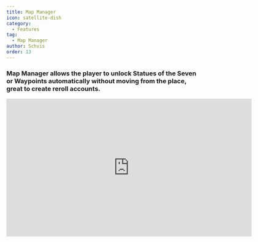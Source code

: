 ```yaml
---
title: Map Manager
icon: satellite-dish
category:
  - Features
tag:
  - Map Manager
author: Schvis
order: 13
---
```


### Map Manager allows the player to unlock Statues of the Seven or Waypoints automatically without moving from the place, great to create reroll accounts.

<div class="iframe-container"><iframe width="640" height="360" src="https://www.youtube.com/embed/jOY5Gm2z8To" title="Map Manager - Korepi" frameborder="0" allow="accelerometer; autoplay; clipboard-write; encrypted-media; gyroscope; picture-in-picture; web-share" allowfullscreen></iframe></div>
